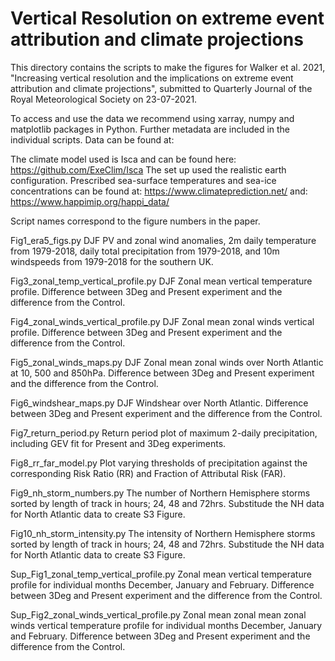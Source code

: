 # Vertical Resolution on extreme event attribution and climate projections

This directory contains the scripts to make the figures for Walker et al. 2021, "Increasing vertical resolution and the implications on extreme event attribution and climate projections", submitted to Quarterly Journal of the Royal Meteorological Society on 23-07-2021.

To access and use the data we recommend using xarray, numpy and matplotlib packages in Python. Further metadata are included in the individual scripts. Data can be found at:


The climate model used is Isca and can be found here: https://github.com/ExeClim/Isca 
The set up used the realistic earth configuration. Prescribed sea-surface temperatures and sea-ice concentrations can be found at: 
https://www.climateprediction.net/
and:
https://www.happimip.org/happi_data/

Script names correspond to the figure numbers in the paper. 

Fig1_era5_figs.py 
  DJF PV and zonal wind anomalies, 2m daily temperature from 1979-2018, daily total precipitation from 1979-2018, and 10m windspeeds from 1979-2018 for the southern UK.
  
Fig3_zonal_temp_vertical_profile.py
  DJF Zonal mean vertical temperature profile. Difference between 3Deg and Present experiment and the difference from the Control.

Fig4_zonal_winds_vertical_profile.py
  DJF Zonal mean zonal winds vertical profile. Difference between 3Deg and Present experiment and the difference from the Control.
  
Fig5_zonal_winds_maps.py
  DJF Zonal mean zonal winds over North Atlantic at 10, 500 and 850hPa. Difference between 3Deg and Present experiment and the difference from the Control.

Fig6_windshear_maps.py
  DJF Windshear over North Atlantic. Difference between 3Deg and Present experiment and the difference from the Control.

Fig7_return_period.py
  Return period plot of maximum 2-daily precipitation, including GEV fit for Present and 3Deg experiments.
  
Fig8_rr_far_model.py
  Plot varying thresholds of precipitation against the corresponding Risk Ratio (RR) and Fraction of Attributal Risk (FAR).
  
Fig9_nh_storm_numbers.py
  The number of Northern Hemisphere storms sorted by length of track in hours; 24, 48 and 72hrs. Substitude the NH data for North Atlantic data to create S3 Figure.

Fig10_nh_storm_intensity.py
  The intensity of Northern Hemisphere storms sorted by length of track in hours; 24, 48 and 72hrs. Substitude the NH data for North Atlantic data to create S3 Figure.

Sup_Fig1_zonal_temp_vertical_profile.py
  Zonal mean vertical temperature profile for individual months December, January and February. Difference between 3Deg and Present experiment and the difference from the Control.
  
Sup_Fig2_zonal_winds_vertical_profile.py
  Zonal mean zonal mean zonal winds vertical temperature profile for individual months December, January and February. Difference between 3Deg and Present experiment and the difference from the Control.
